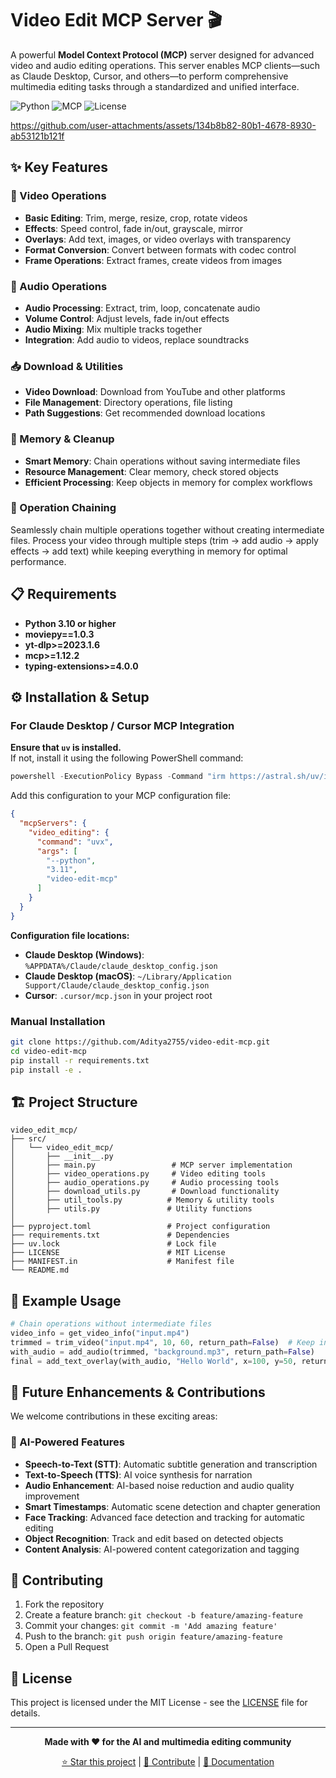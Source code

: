 # Video Edit MCP Server 🎬

A powerful **Model Context Protocol (MCP)** server designed for advanced video and audio editing operations. This server enables MCP clients—such as Claude Desktop, Cursor, and others—to perform comprehensive multimedia editing tasks through a standardized and unified interface.

![Python](https://img.shields.io/badge/python-3.10+-blue.svg)
![MCP](https://img.shields.io/badge/MCP-Compatible-purple.svg)
![License](https://img.shields.io/badge/license-MIT-blue.svg)


https://github.com/user-attachments/assets/134b8b82-80b1-4678-8930-ab53121b121f





## ✨ Key Features

### 🎥 Video Operations
- **Basic Editing**: Trim, merge, resize, crop, rotate videos
- **Effects**: Speed control, fade in/out, grayscale, mirror
- **Overlays**: Add text, images, or video overlays with transparency
- **Format Conversion**: Convert between formats with codec control
- **Frame Operations**: Extract frames, create videos from images

### 🎵 Audio Operations  
- **Audio Processing**: Extract, trim, loop, concatenate audio
- **Volume Control**: Adjust levels, fade in/out effects
- **Audio Mixing**: Mix multiple tracks together
- **Integration**: Add audio to videos, replace soundtracks

### 📥 Download & Utilities
- **Video Download**: Download from YouTube and other platforms
- **File Management**: Directory operations, file listing
- **Path Suggestions**: Get recommended download locations

### 🧹 Memory & Cleanup
- **Smart Memory**: Chain operations without saving intermediate files
- **Resource Management**: Clear memory, check stored objects
- **Efficient Processing**: Keep objects in memory for complex workflows

### 🔗 Operation Chaining
Seamlessly chain multiple operations together without creating intermediate files. Process your video through multiple steps (trim → add audio → apply effects → add text) while keeping everything in memory for optimal performance.

## 📋 Requirements

- **Python 3.10 or higher**
- **moviepy==1.0.3**
- **yt-dlp>=2023.1.6**
- **mcp>=1.12.2**
- **typing-extensions>=4.0.0**

## ⚙️ Installation & Setup

### For Claude Desktop / Cursor MCP Integration

**Ensure that `uv` is installed.**  
If not, install it using the following PowerShell command:

```powershell
powershell -ExecutionPolicy Bypass -Command "irm https://astral.sh/uv/install.ps1 | iex"
```

Add this configuration to your MCP configuration file:

```json
{
  "mcpServers": {
    "video_editing": {
      "command": "uvx",
      "args": [
        "--python",
        "3.11",
        "video-edit-mcp"
      ]
    }
  }
}
```

**Configuration file locations:**
- **Claude Desktop (Windows)**: `%APPDATA%/Claude/claude_desktop_config.json`
- **Claude Desktop (macOS)**: `~/Library/Application Support/Claude/claude_desktop_config.json`
- **Cursor**: `.cursor/mcp.json` in your project root

### Manual Installation

```bash
git clone https://github.com/Aditya2755/video-edit-mcp.git
cd video-edit-mcp
pip install -r requirements.txt
pip install -e .
```

## 🏗️ Project Structure

```
video_edit_mcp/
├── src/
│   └── video_edit_mcp/
│       ├── __init__.py
│       ├── main.py                 # MCP server implementation  
│       ├── video_operations.py     # Video editing tools
│       ├── audio_operations.py     # Audio processing tools
│       ├── download_utils.py       # Download functionality
│       ├── util_tools.py          # Memory & utility tools
│       ├── utils.py               # Utility functions
│     
├── pyproject.toml                 # Project configuration
├── requirements.txt               # Dependencies
├── uv.lock                        # Lock file
├── LICENSE                        # MIT License
├── MANIFEST.in                    # Manifest file
└── README.md
```

## 🎯 Example Usage

```python
# Chain operations without intermediate files
video_info = get_video_info("input.mp4")
trimmed = trim_video("input.mp4", 10, 60, return_path=False)  # Keep in memory
with_audio = add_audio(trimmed, "background.mp3", return_path=False)  
final = add_text_overlay(with_audio, "Hello World", x=100, y=50, return_path=True)
```

## 🚀 Future Enhancements & Contributions

We welcome contributions in these exciting areas:

### 🤖 AI-Powered Features
- **Speech-to-Text (STT)**: Automatic subtitle generation and transcription
- **Text-to-Speech (TTS)**: AI voice synthesis for narration
- **Audio Enhancement**: AI-based noise reduction and audio quality improvement
- **Smart Timestamps**: Automatic scene detection and chapter generation
- **Face Tracking**: Advanced face detection and tracking for automatic editing
- **Object Recognition**: Track and edit based on detected objects
- **Content Analysis**: AI-powered content categorization and tagging

## 🤝 Contributing

1. Fork the repository
2. Create a feature branch: `git checkout -b feature/amazing-feature`
3. Commit your changes: `git commit -m 'Add amazing feature'`
4. Push to the branch: `git push origin feature/amazing-feature`
5. Open a Pull Request

## 📄 License

This project is licensed under the MIT License - see the [LICENSE](LICENSE) file for details.

---

<div align="center">

**Made with ❤️ for the AI and multimedia editing community**

[⭐ Star this project](https://github.com/Aditya2755/video-edit-mcp) | [🤝 Contribute](https://github.com/Aditya2755/video-edit-mcp/contribute) | [📖 Documentation](https://github.com/Aditya2755/video-edit-mcp#readme)

</div>
